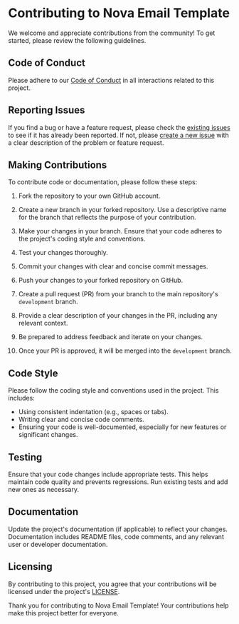 # Contributing to Nova Email Template

We welcome and appreciate contributions from the community! To get started, please review the following guidelines.

## Code of Conduct

Please adhere to our [Code of Conduct](CODE_OF_CONDUCT.md) in all interactions related to this project.

## Reporting Issues

If you find a bug or have a feature request, please check the [existing issues](https://github.com/Roqitt-Hosting/Nova/issues) to see if it has already been reported. If not, please [create a new issue](https://github.com/Roqitt-Hosting/Nova/issues/new) with a clear description of the problem or feature request.

## Making Contributions

To contribute code or documentation, please follow these steps:

1. Fork the repository to your own GitHub account.

2. Create a new branch in your forked repository. Use a descriptive name for the branch that reflects the purpose of your contribution.

3. Make your changes in your branch. Ensure that your code adheres to the project's coding style and conventions.

4. Test your changes thoroughly.

5. Commit your changes with clear and concise commit messages.

6. Push your changes to your forked repository on GitHub.

7. Create a pull request (PR) from your branch to the main repository's `development` branch.

8. Provide a clear description of your changes in the PR, including any relevant context.

9. Be prepared to address feedback and iterate on your changes.

10. Once your PR is approved, it will be merged into the `development` branch.

## Code Style

Please follow the coding style and conventions used in the project. This includes:

- Using consistent indentation (e.g., spaces or tabs).
- Writing clear and concise code comments.
- Ensuring your code is well-documented, especially for new features or significant changes.

## Testing

Ensure that your code changes include appropriate tests. This helps maintain code quality and prevents regressions. Run existing tests and add new ones as necessary.

## Documentation

Update the project's documentation (if applicable) to reflect your changes. Documentation includes README files, code comments, and any relevant user or developer documentation.

## Licensing

By contributing to this project, you agree that your contributions will be licensed under the project's [LICENSE](LICENSE).

Thank you for contributing to Nova Email Template! Your contributions help make this project better for everyone.
